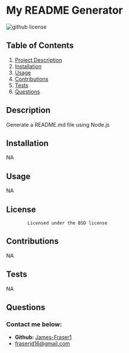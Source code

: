 
# **My README Generator**

![github license](https://img.shields.io/badge/license-BSD-blueviolet.svg)

## **Table of Contents**
1. [Project Description](#description)
2. [Installation](#installation)
3. [Usage](#usage)
4. [Contributions](#contributions)
5. [Tests](#tests)
6. [Questions](#questions)

## **Description**
Generate a README.md file using Node.js

## **Installation**
NA

## **Usage**
NA

## License
            Licensed under the BSD license

## **Contributions**
NA

## **Tests**
NA

## **Questions**
### Contact me below:
* **Github:** [James-Fraser1](https://github.com/James-Fraser1)
* fraserjd16@gmail.com
    